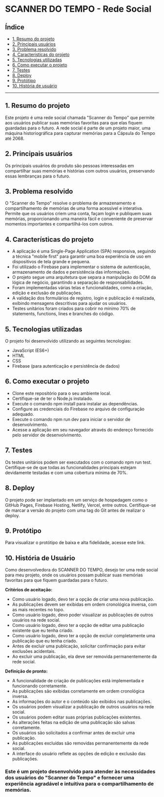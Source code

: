 # SCANNER DO TEMPO - Rede Social

## Índice

* [1. Resumo do projeto](#1-resumo-do-projeto)
* [2. Principais usuários](#2-principais-usuarios)
* [3. Problema resolvido](#3-problema-resolvido)
* [4. Caracteristicas do projeto](#4-caracteristicas-do-projeto)
* [5. Tecnologias utilizadas](#5-tecnologias-utilizadas)
* [6. Como executar o projeto](#6-como-executar-o-projeto)
* [7. Testes](#7-testes)
* [8. Deploy](#8-deploy)
* [9. Protótipo](#9-prototipo)
* [10. História de usuário](#10-historia-de-usuario)

***

## 1. Resumo do projeto

Este projeto é uma rede social chamada "Scanner do Tempo" que permite aos usuários publicar suas memórias favoritas para que elas fiquem guardadas para o futuro. A rede social é parte de um projeto maior, uma máquina historiográfica para capturar memórias para a Cápsula do Tempo até 2068.

## 2. Principais usuários

Os principais usuários do produto são pessoas interessadas em compartilhar suas memórias e histórias com outros usuários, preservando essas lembranças para o futuro.

## 3. Problema resolvido

O "Scanner do Tempo" resolve o problema de armazenamento e compartilhamento de memórias de uma forma acessível e interativa. Permite que os usuários criem uma conta, façam login e publiquem suas memórias, proporcionando uma maneira fácil e conveniente de preservar momentos importantes e compartilhá-los com outros.

## 4. Características do projeto

- A aplicação é uma Single-Page Application (SPA) responsiva, seguindo a técnica "mobile first" para garantir uma boa experiência de uso em dispositivos de tela grande e pequena.
- Foi utilizado o Firebase para implementar o sistema de autenticação, armazenamento de dados e persistência das informações.
- O projeto segue uma arquitetura que separa a manipulação do DOM da lógica de negócio, garantindo a separação de responsabilidades.
- Foram implementadas várias telas e funcionalidades, como a criação, edição e exclusão de publicações.
- A validação dos formulários de registro, login e publicação é realizada, exibindo mensagens descritivas para ajudar os usuários.
- Testes unitários foram criados para cobrir no mínimo 70% de statements, functions, lines e branches do código.

## 5. Tecnologias utilizadas

O projeto foi desenvolvido utilizando as seguintes tecnologias:

- JavaScript (ES6+)
- HTML
- CSS
- Firebase (para autenticação e persistência de dados)

## 6. Como executar o projeto

- Clone este repositório para o seu ambiente local.
- Certifique-se de ter o Node.js instalado.
- Execute o comando npm install para instalar as dependências.
- Configure as credenciais do Firebase no arquivo de configuração adequado.
- Execute o comando npm run dev para iniciar o servidor de desenvolvimento.
- Acesse a aplicação em seu navegador através do endereço fornecido pelo servidor de desenvolvimento.

## 7. Testes

Os testes unitários podem ser executados com o comando npm run test. Certifique-se de que todas as funcionalidades principais estejam devidamente testadas e com uma cobertura mínima de 70%.

## 8. Deploy

O projeto pode ser implantado em um serviço de hospedagem como o GitHub Pages, Firebase Hosting, Netlify, Vercel, entre outros. Certifique-se de marcar a versão do projeto com uma tag do Git antes de realizar o deploy.

## 9. Protótipo

Para visualizar o protótipo de baixa e alta fidelidade, acesse este link.

## 10. História de Usuário 

Como desenvolvedora do SCANNER DO TEMPO, desejo ter uma rede social para meu projeto, onde os usuários possam publicar suas memórias favoritas para que fiquem guardadas para o futuro.

   **Critérios de aceitação:** 
- Como usuário logado, devo ter a opção de criar uma nova publicação.
- As publicações devem ser exibidas em ordem cronológica inversa, com as mais recentes no topo.
- Como usuário logado, devo poder visualizar as publicações de outros usuários na rede social.
- Como usuário logado, devo ter a opção de editar uma publicação existente que eu tenha criado.
- Como usuário logado, devo ter a opção de excluir completamente uma publicação que eu tenha criado.
- Antes de excluir uma publicação, solicitar confirmação para evitar exclusões acidentais.
- Ao excluir uma publicação, ela deve ser removida permanentemente da rede social.


**Definição de pronto:**
- A funcionalidade de criação de publicações está implementada e funcionando corretamente.
- As publicações são exibidas corretamente em ordem cronológica inversa.
- As informações do autor e o conteúdo são exibidos nas publicações.
- Os usuários podem visualizar a publicação de outros usuários na rede social.
- Os usuários podem editar suas próprias publicações existentes.
- As alterações feitas na edição de uma publicação são salvas corretamente.
- Os usuários são solicitados a confirmar antes de excluir uma publicação.
- As publicações excluídas são removidas permanentemente da rede social.
- A interface do usuário reflete as opções de edição e exclusão das publicações.


### Este é um projeto desenvolvido para atender às necessidades dos usuários do "Scanner do Tempo" e fornecer uma experiência agradável e intuitiva para o compartilhamento de memórias.